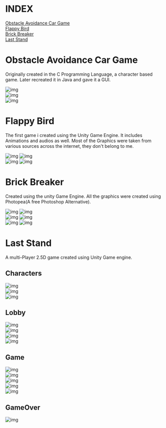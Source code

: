 # INDEX

<a href="https://github.com/Soham-Metha/Flappy-bird#obstacle-avoidance-car-game">Obstacle Avoidance Car Game</a><br>
<a href="https://github.com/Soham-Metha/Flappy-bird#flappy-bird">Flappy Bird</a><br>
<a href="https://github.com/Soham-Metha/Flappy-bird#brick-breaker">Brick Breaker</a><br>
<a href="https://github.com/Soham-Metha/Flappy-bird#last-stand">Last Stand</a><br>

# Obstacle Avoidance Car Game

Originally created in the C Programming Language, a character based game. Later recreated it in Java and gave it a GUI.<br>

![img](https://github.com/Soham-Metha/Flappy-bird/blob/main/Preview/CarGameOpening.png)<br>
![img](https://github.com/Soham-Metha/Flappy-bird/blob/main/Preview/CarGame.png)<br>
![img](https://github.com/Soham-Metha/Flappy-bird/blob/main/Preview/CarGameOver.png)<br>

# Flappy Bird

The first game i created using the Unity Game Engine. 
It includes Animations and audios as well. 
Most of the Graphics were taken from various sources across the internet, they don't belong to me. 

![img](https://github.com/Soham-Metha/Flappy-bird/blob/main/Preview/FlappyBirdOpening.jpg)
![img](https://github.com/Soham-Metha/Flappy-bird/blob/main/Preview/FlappyBirdStart.jpg)<br>
![img](https://github.com/Soham-Metha/Flappy-bird/blob/main/Preview/FlappyBird.jpg)
![img](https://github.com/Soham-Metha/Flappy-bird/blob/main/Preview/FlappyBirdOver.jpg)<br>

# Brick Breaker

Created using the unity Game Engine.
All the graphics were created using Photopea(A free Photoshop Alternative).

![img](https://github.com/Soham-Metha/Flappy-bird/blob/main/Preview/BBOpening.jpg)
![img](https://github.com/Soham-Metha/Flappy-bird/blob/main/Preview/BBAim.jpg)<br>
![img](https://github.com/Soham-Metha/Flappy-bird/blob/main/Preview/BB.jpg)
![img](https://github.com/Soham-Metha/Flappy-bird/blob/main/Preview/BrickDestroy.jpg)<br>
![img](https://github.com/Soham-Metha/Flappy-bird/blob/main/Preview/BBDanger.jpg)
![img](https://github.com/Soham-Metha/Flappy-bird/blob/main/Preview/BBOver.jpg)<br>

# Last Stand

A multi-Player 2.5D game created using Unity Game engine.

## Characters

![img](https://github.com/Soham-Metha/Flappy-bird/blob/main/Preview/LSHome.jpg)<br>
![img](https://github.com/Soham-Metha/Flappy-bird/blob/main/Preview/LSBrutus.jpg)<br>
![img](https://github.com/Soham-Metha/Flappy-bird/blob/main/Preview/LSEnzo.jpg)<br>

## Lobby

![img](https://github.com/Soham-Metha/Flappy-bird/blob/main/Preview/LSSelect.jpg)<br>
![img](https://github.com/Soham-Metha/Flappy-bird/blob/main/Preview/LSLoading.jpg)<br>
![img](https://github.com/Soham-Metha/Flappy-bird/blob/main/Preview/LSLobby.jpg)<br>
![img](https://github.com/Soham-Metha/Flappy-bird/blob/main/Preview/LSRoom.jpg)<br>

## Game

![img](https://github.com/Soham-Metha/Flappy-bird/blob/main/Preview/LSWalk.jpg)<br>
![img](https://github.com/Soham-Metha/Flappy-bird/blob/main/Preview/LSAim.jpg)<br>
![img](https://github.com/Soham-Metha/Flappy-bird/blob/main/Preview/LSShoot.jpg)<br>
![img](https://github.com/Soham-Metha/Flappy-bird/blob/main/Preview/LSThrow.jpg)<br>
![img](https://github.com/Soham-Metha/Flappy-bird/blob/main/Preview/LSFall.jpg)<br>

## GameOver

![img](https://github.com/Soham-Metha/Flappy-bird/blob/main/Preview/LSOver.jpg)<br>
